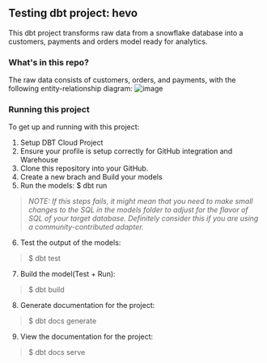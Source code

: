 ## **Testing dbt project: hevo**

This dbt project transforms raw data from a snowflake database into a customers, payments and orders model ready for analytics.

### **What's in this repo?**

The raw data consists of customers, orders, and payments, with the following entity-relationship diagram:
![image](https://github.com/hevodata/dbt/assets/79274019/d798e7dd-8404-4220-bc12-222c43cb5fc3)

### **Running this project**
To get up and running with this project:
1. Setup DBT Cloud Project
2. Ensure your profile is setup correctly for GitHub integration and Warehouse  
3. Clone this repository into your GitHub.
4. Create a new brach and Build your models
5. Run the models:
   $ dbt run
> _NOTE: If this steps fails, it might mean that you need to make small changes to the SQL in the models folder to adjust for the flavor of SQL of your target database. Definitely consider this if you are using a community-contributed adapter._
6. Test the output of the models:
>   $ dbt test
7. Build the model(Test + Run):
>   $ dbt build
8. Generate documentation for the project:
>   $ dbt docs generate
9. View the documentation for the project:
>   $ dbt docs serve

